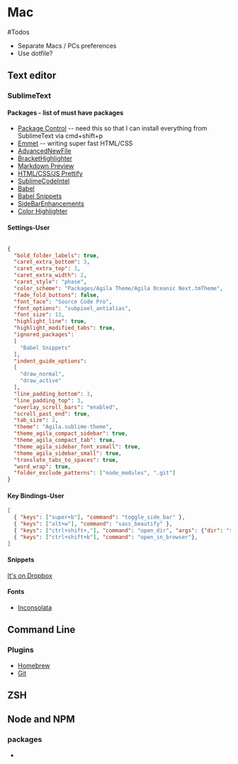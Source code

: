 # Mac

#Todos
- Separate Macs / PCs preferences
- Use dotfile?

## Text editor

### SublimeText
#### Packages - list of must have packages
- [Package Control](https://packagecontrol.io/installation) -- need this so that I can install everything from SublimeText via cmd+shift+p
- [Emmet](https://github.com/sergeche/emmet-sublime) -- writing super fast HTML/CSS 
- [AdvancedNewFile](https://github.com/skuroda/Sublime-AdvancedNewFile)
- [BracketHighlighter](https://github.com/facelessuser/BracketHighlighter)
- [Markdown Preview](https://github.com/revolunet/sublimetext-markdown-preview)
- [HTML/CSS/JS Prettify](https://github.com/victorporof/Sublime-HTMLPrettify)
- [SublimeCodeIntel](https://github.com/SublimeCodeIntel/SublimeCodeIntel)
- [Babel](https://github.com/babel/babel-sublime)
- [Babel Snippets](https://github.com/babel/babel-sublime-snippets)
- [SideBarEnhancements](https://github.com/titoBouzout/SideBarEnhancements)
- [Color Highlighter](https://github.com/Monnoroch/ColorHighlighter)

#### Settings-User
```json

{
  "bold_folder_labels": true,
  "caret_extra_bottom": 3,
  "caret_extra_top": 3,
  "caret_extra_width": 2,
  "caret_style": "phase",
  "color_scheme": "Packages/Agila Theme/Agila Oceanic Next.tmTheme",
  "fade_fold_buttons": false,
  "font_face": "Source Code Pro",
  "font_options": "subpixel_antialias",
  "font_size": 13,
  "highlight_line": true,
  "highlight_modified_tabs": true,
  "ignored_packages":
  [
    "Babel Snippets"
  ],
  "indent_guide_options":
  [
    "draw_normal",
    "draw_active"
  ],
  "line_padding_bottom": 3,
  "line_padding_top": 3,
  "overlay_scroll_bars": "enabled",
  "scroll_past_end": true,
  "tab_size": 2,
  "theme": "Agila.sublime-theme",
  "theme_agila_compact_sidebar": true,
  "theme_agila_compact_tab": true,
  "theme_agila_sidebar_font_xsmall": true,
  "theme_agila_sidebar_small": true,
  "translate_tabs_to_spaces": true,
  "word_wrap": true,
  "folder_exclude_patterns": ["node_modules", ".git"]
}


```

#### Key Bindings-User
```json
[
  { "keys": ["super+b"], "command": "toggle_side_bar" },
  { "keys": ["alt+w"], "command": "sass_beautify" },
  { "keys": ["ctrl+shift+,"], "command": "open_dir", "args": {"dir": "$packages"} },
  { "keys": ["ctrl+shift+b"], "command": "open_in_browser"},
]
```

#### Snippets
[It's on Dropbox](http://tinyurl.com/graw7xf)


#### Fonts
- [Inconsolata](http://levien.com/type/myfonts/inconsolata.html) 

## Command Line
### Plugins
- [Homebrew](http://brew.sh/)
- [Git](https://git-scm.com/book/en/v1/Getting-Started-Installing-Git)

## ZSH

## Node and NPM
### packages
-

